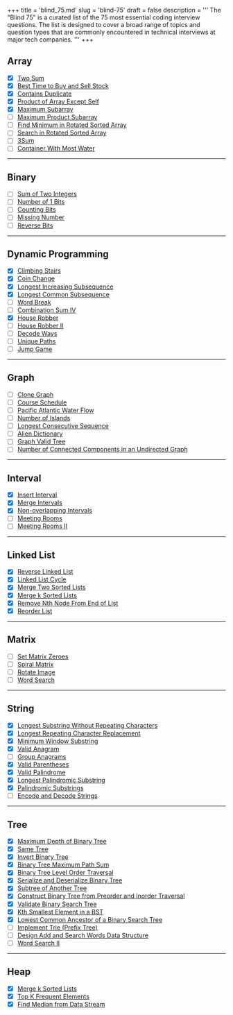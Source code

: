 +++
title = 'blind_75.md'
slug = 'blind-75'
draft = false
description =  '''
The "Blind 75" is a curated list of the 75 most essential coding interview
questions. The list is designed to cover a broad range of topics and question
types that are commonly encountered in technical interviews at major tech
companies.
'''
+++

## Array

- [x] [Two Sum](/leetcode/two-sum)
- [x] [Best Time to Buy and Sell Stock](/leetcode/best-time-to-buy-and-sell-stock)
- [x] [Contains Duplicate](/leetcode/contains-duplicate)
- [x] [Product of Array Except Self](/leetcode/product-of-array-except-self)
- [x] [Maximum Subarray](/leetcode/maximum-subarray)
- [ ] [Maximum Product Subarray](https://leetcode.com/problems/maximum-product-subarray)
- [ ] [Find Minimum in Rotated Sorted Array](https://leetcode.com/problems/find-minimum-in-rotated-sorted-array)
- [ ] [Search in Rotated Sorted Array](https://leetcode.com/problems/search-in-rotated-sorted-array)
- [ ] [3Sum](https://leetcode.com/problems/3sum)
- [ ] [Container With Most Water](https://leetcode.com/problems/container-with-most-water)

---

## Binary

- [ ] [Sum of Two Integers](https://leetcode.com/problems/sum-of-two-integers)
- [ ] [Number of 1 Bits](https://leetcode.com/problems/number-of-1-bits)
- [ ] [Counting Bits](https://leetcode.com/problems/counting-bits)
- [ ] [Missing Number](https://leetcode.com/problems/missing-number)
- [ ] [Reverse Bits](https://leetcode.com/problems/reverse-bits)

---

## Dynamic Programming

- [x] [Climbing Stairs](/leetcode/climbing-stairs)
- [x] [Coin Change](/leetcode/coin-change)
- [x] [Longest Increasing Subsequence](/leetcode/longest-increasing-subsequence)
- [x] [Longest Common Subsequence](/leetcode/longest-common-subsequence)
- [ ] [Word Break](https://leetcode.com/problems/word-break)
- [ ] [Combination Sum IV](https://leetcode.com/problems/combination-sum-iv)
- [x] [House Robber](/leetcode/house-robber)
- [ ] [House Robber II](https://leetcode.com/problems/house-robber-ii)
- [ ] [Decode Ways](https://leetcode.com/problems/decode-ways)
- [ ] [Unique Paths](https://leetcode.com/problems/unique-paths)
- [ ] [Jump Game](https://leetcode.com/problems/jump-game)

---

## Graph

- [ ] [Clone Graph](https://leetcode.com/problems/clone-graph)
- [ ] [Course Schedule](https://leetcode.com/problems/course-schedule)
- [ ] [Pacific Atlantic Water Flow](https://leetcode.com/problems/pacific-atlantic-water-flow)
- [ ] [Number of Islands](https://leetcode.com/problems/number-of-islands)
- [ ] [Longest Consecutive Sequence](https://leetcode.com/problems/longest-consecutive-sequence)
- [ ] [Alien Dictionary](https://leetcode.com/problems/alien-dictionary)
- [ ] [Graph Valid Tree](https://leetcode.com/problems/graph-valid-tree)
- [ ] [Number of Connected Components in an Undirected Graph](https://leetcode.com/problems/number-of-connected-components-in-an-undirected-graph)

---

## Interval

- [x] [Insert Interval](/leetcode/insert-interval)
- [x] [Merge Intervals](/leetcode/merge-intervals)
- [x] [Non-overlapping Intervals](/leetcode/non-overlapping-intervals)
- [ ] [Meeting Rooms](/leetcode/meeting-rooms)
- [ ] [Meeting Rooms II](/leetcode/meeting-rooms-ii)

---

## Linked List

- [x] [Reverse Linked List](/leetcode/reverse-linked-list)
- [x] [Linked List Cycle](/leetcode/linked-list-cycle)
- [x] [Merge Two Sorted Lists](/leetcode/merge-two-sorted-lists)
- [x] [Merge k Sorted Lists](/leetcode/merge-k-sorted-lists)
- [x] [Remove Nth Node From End of List](/leetcode/remove-nth-node-from-end-of-list)
- [x] [Reorder List](/leetcode/reorder-list)

---

## Matrix

- [ ] [Set Matrix Zeroes](https://leetcode.com/problems/set-matrix-zeroes)
- [ ] [Spiral Matrix](https://leetcode.com/problems/spiral-matrix)
- [ ] [Rotate Image](https://leetcode.com/problems/rotate-image)
- [ ] [Word Search](https://leetcode.com/problems/word-search)

---

## String

- [x] [Longest Substring Without Repeating Characters](/leetcode/longest-substring-without-repeating-characters)
- [x] [Longest Repeating Character Replacement](/leetcode/longest-repeating-character-replacement)
- [x] [Minimum Window Substring](/leetcode/minimum-window-substring)
- [x] [Valid Anagram](/leetcode/valid-anagram)
- [ ] [Group Anagrams](https://leetcode.com/problems/group-anagrams)
- [x] [Valid Parentheses](/leetcode/valid-parentheses)
- [x] [Valid Palindrome](/leetcode/valid-palindrome)
- [x] [Longest Palindromic Substring](/leetcode/longest-palindromic-substring)
- [x] [Palindromic Substrings](/leetcode/palindromic-substrings)
- [ ] [Encode and Decode Strings](https://leetcode.com/problems/encode-and-decode-strings)

---

## Tree

- [x] [Maximum Depth of Binary Tree](/leetcode/maximum-depth-of-binary-tree)
- [x] [Same Tree](/leetcode/same-tree)
- [x] [Invert Binary Tree](/leetcode/invert-binary-tree)
- [x] [Binary Tree Maximum Path Sum](/leetcode/binary-tree-maximum-path-sum)
- [x] [Binary Tree Level Order Traversal](/leetcode/binary-tree-level-order-traversal)
- [x] [Serialize and Deserialize Binary Tree](/leetcode/serialize-and-deserialize-binary-tree)
- [x] [Subtree of Another Tree](/leetcode/subtree-of-another-tree)
- [x] [Construct Binary Tree from Preorder and Inorder Traversal](/leetcode/construct-binary-tree-from-preorder-and-inorder-traversal)
- [x] [Validate Binary Search Tree](/leetcode/validate-binary-search-tree)
- [x] [Kth Smallest Element in a BST](/leetcode/kth-smallest-element-in-a-bst)
- [x] [Lowest Common Ancestor of a Binary Search Tree](/leetcode/lowest-common-ancestor-of-a-binary-search-tree)
- [ ] [Implement Trie (Prefix Tree)](https://leetcode.com/problems/implement-trie-prefix-tree)
- [ ] [Design Add and Search Words Data Structure](https://leetcode.com/problems/design-add-and-search-words-data-structure)
- [ ] [Word Search II](https://leetcode.com/problems/word-search-ii)

---

## Heap

- [x] [Merge k Sorted Lists](/leetcode/merge-k-sorted-lists)
- [x] [Top K Frequent Elements](/leetcode/top-k-frequent-elements)
- [x] [Find Median from Data Stream](/leetcode/find-median-from-data-stream)
